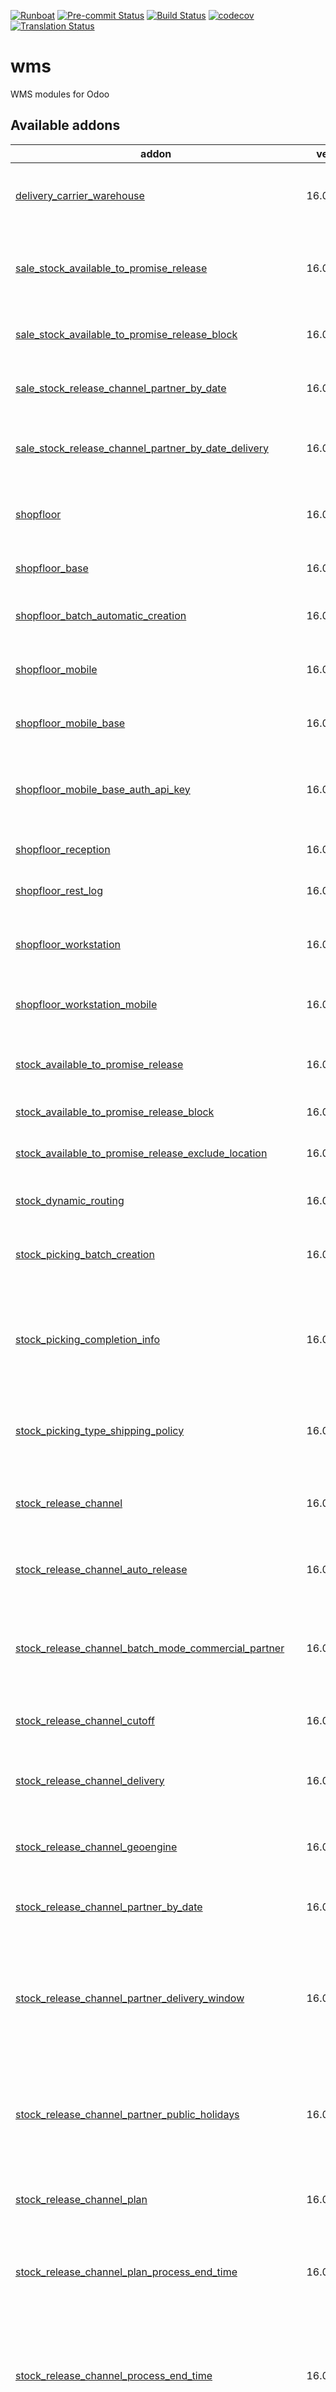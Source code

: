 
[![Runboat](https://img.shields.io/badge/runboat-Try%20me-875A7B.png)](https://runboat.odoo-community.org/builds?repo=OCA/wms&target_branch=16.0)
[![Pre-commit Status](https://github.com/OCA/wms/actions/workflows/pre-commit.yml/badge.svg?branch=16.0)](https://github.com/OCA/wms/actions/workflows/pre-commit.yml?query=branch%3A16.0)
[![Build Status](https://github.com/OCA/wms/actions/workflows/test.yml/badge.svg?branch=16.0)](https://github.com/OCA/wms/actions/workflows/test.yml?query=branch%3A16.0)
[![codecov](https://codecov.io/gh/OCA/wms/branch/16.0/graph/badge.svg)](https://codecov.io/gh/OCA/wms)
[![Translation Status](https://translation.odoo-community.org/widgets/wms-16-0/-/svg-badge.svg)](https://translation.odoo-community.org/engage/wms-16-0/?utm_source=widget)

<!-- /!\ do not modify above this line -->

# wms

WMS modules for Odoo

<!-- /!\ do not modify below this line -->

<!-- prettier-ignore-start -->

[//]: # (addons)

Available addons
----------------
addon | version | maintainers | summary
--- | --- | --- | ---
[delivery_carrier_warehouse](delivery_carrier_warehouse/) | 16.0.1.0.1 |  | Get delivery method used in sales orders from warehouse
[sale_stock_available_to_promise_release](sale_stock_available_to_promise_release/) | 16.0.1.1.2 |  | Integration between Sales and Available to Promise Release
[sale_stock_available_to_promise_release_block](sale_stock_available_to_promise_release_block/) | 16.0.1.0.0 |  | Block release of deliveries from sales orders.
[sale_stock_release_channel_partner_by_date](sale_stock_release_channel_partner_by_date/) | 16.0.1.1.0 | [![sebalix](https://github.com/sebalix.png?size=30px)](https://github.com/sebalix) | Release channels integration with Sales
[sale_stock_release_channel_partner_by_date_delivery](sale_stock_release_channel_partner_by_date_delivery/) | 16.0.1.1.0 | [![sebalix](https://github.com/sebalix.png?size=30px)](https://github.com/sebalix) | Filters channels on sales based on selected carrier.
[shopfloor](shopfloor/) | 16.0.2.4.1 | [![guewen](https://github.com/guewen.png?size=30px)](https://github.com/guewen) [![simahawk](https://github.com/simahawk.png?size=30px)](https://github.com/simahawk) [![sebalix](https://github.com/sebalix.png?size=30px)](https://github.com/sebalix) | manage warehouse operations with barcode scanners
[shopfloor_base](shopfloor_base/) | 16.0.1.1.0 | [![guewen](https://github.com/guewen.png?size=30px)](https://github.com/guewen) [![simahawk](https://github.com/simahawk.png?size=30px)](https://github.com/simahawk) [![sebalix](https://github.com/sebalix.png?size=30px)](https://github.com/sebalix) | Core module for creating mobile apps
[shopfloor_batch_automatic_creation](shopfloor_batch_automatic_creation/) | 16.0.1.1.0 | [![guewen](https://github.com/guewen.png?size=30px)](https://github.com/guewen) | Create batch transfers for Cluster Picking
[shopfloor_mobile](shopfloor_mobile/) | 16.0.1.3.0 | [![simahawk](https://github.com/simahawk.png?size=30px)](https://github.com/simahawk) | Mobile frontend for WMS Shopfloor app
[shopfloor_mobile_base](shopfloor_mobile_base/) | 16.0.1.1.0 | [![simahawk](https://github.com/simahawk.png?size=30px)](https://github.com/simahawk) | Mobile frontend for WMS Shopfloor app
[shopfloor_mobile_base_auth_api_key](shopfloor_mobile_base_auth_api_key/) | 16.0.1.0.0 |  | Provides authentication via API key to Shopfloor base mobile app
[shopfloor_reception](shopfloor_reception/) | 16.0.1.0.0 | [![mmequignon](https://github.com/mmequignon.png?size=30px)](https://github.com/mmequignon) [![JuMiSanAr](https://github.com/JuMiSanAr.png?size=30px)](https://github.com/JuMiSanAr) | Reception scenario for shopfloor
[shopfloor_rest_log](shopfloor_rest_log/) | 16.0.1.0.0 | [![simahawk](https://github.com/simahawk.png?size=30px)](https://github.com/simahawk) | Integrate rest_log into Shopfloor app
[shopfloor_workstation](shopfloor_workstation/) | 16.0.1.0.0 |  | Manage warehouse workstation with barcode scanners
[shopfloor_workstation_mobile](shopfloor_workstation_mobile/) | 16.0.1.0.0 |  | Shopfloor mobile app integration for workstation
[stock_available_to_promise_release](stock_available_to_promise_release/) | 16.0.3.6.2 |  | Release Operations based on available to promise
[stock_available_to_promise_release_block](stock_available_to_promise_release_block/) | 16.0.1.1.1 |  | Block Release of Operations
[stock_available_to_promise_release_exclude_location](stock_available_to_promise_release_exclude_location/) | 16.0.1.0.0 |  | Exclude locations from available stock
[stock_dynamic_routing](stock_dynamic_routing/) | 16.0.1.0.2 |  | Dynamic routing of stock moves
[stock_picking_batch_creation](stock_picking_batch_creation/) | 16.0.1.0.0 | [![lmignon](https://github.com/lmignon.png?size=30px)](https://github.com/lmignon) | Create a batch of pickings to be processed all together
[stock_picking_completion_info](stock_picking_completion_info/) | 16.0.1.0.1 |  | Display on current document completion information according to next operations
[stock_picking_type_shipping_policy](stock_picking_type_shipping_policy/) | 16.0.1.0.0 |  | Define different shipping policies according to picking type
[stock_release_channel](stock_release_channel/) | 16.0.2.18.2 | [![sebalix](https://github.com/sebalix.png?size=30px)](https://github.com/sebalix) [![jbaudoux](https://github.com/jbaudoux.png?size=30px)](https://github.com/jbaudoux) [![mt-software-de](https://github.com/mt-software-de.png?size=30px)](https://github.com/mt-software-de) | Manage workload in WMS with release channels
[stock_release_channel_auto_release](stock_release_channel_auto_release/) | 16.0.1.1.0 |  | Add an automatic release mode to the release channel
[stock_release_channel_batch_mode_commercial_partner](stock_release_channel_batch_mode_commercial_partner/) | 16.0.1.0.2 |  | Release pickings into channels by batch of same commercial entity
[stock_release_channel_cutoff](stock_release_channel_cutoff/) | 16.0.1.0.2 | [![jbaudoux](https://github.com/jbaudoux.png?size=30px)](https://github.com/jbaudoux) | Add the cutoff time to the release channel
[stock_release_channel_delivery](stock_release_channel_delivery/) | 16.0.2.1.0 |  | Add a carrier selection criteria on the release channel
[stock_release_channel_geoengine](stock_release_channel_geoengine/) | 16.0.1.1.0 |  | Release channel based on geo-localization
[stock_release_channel_partner_by_date](stock_release_channel_partner_by_date/) | 16.0.1.1.0 | [![sebalix](https://github.com/sebalix.png?size=30px)](https://github.com/sebalix) [![jbaudoux](https://github.com/jbaudoux.png?size=30px)](https://github.com/jbaudoux) | Set release channels for specific delivery dates
[stock_release_channel_partner_delivery_window](stock_release_channel_partner_delivery_window/) | 16.0.1.0.1 | [![jbaudoux](https://github.com/jbaudoux.png?size=30px)](https://github.com/jbaudoux) | Allows to define an end date (and time) on a release channel and propagate it to the concerned pickings
[stock_release_channel_partner_public_holidays](stock_release_channel_partner_public_holidays/) | 16.0.1.0.0 | [![jbaudoux](https://github.com/jbaudoux.png?size=30px)](https://github.com/jbaudoux) | Add an option to exclude the public holidays when assigning th release channel
[stock_release_channel_plan](stock_release_channel_plan/) | 16.0.1.3.0 | [![jbaudoux](https://github.com/jbaudoux.png?size=30px)](https://github.com/jbaudoux) | Manage release channel preparation plan
[stock_release_channel_plan_process_end_time](stock_release_channel_plan_process_end_time/) | 16.0.1.1.0 | [![jbaudoux](https://github.com/jbaudoux.png?size=30px)](https://github.com/jbaudoux) | Glue module between release channel plan and process end time
[stock_release_channel_process_end_time](stock_release_channel_process_end_time/) | 16.0.1.7.0 | [![rousseldenis](https://github.com/rousseldenis.png?size=30px)](https://github.com/rousseldenis) [![jbaudoux](https://github.com/jbaudoux.png?size=30px)](https://github.com/jbaudoux) | Allows to define an end date (and time) on a release channel and propagate it to the concerned pickings
[stock_release_channel_propagate_channel_picking](stock_release_channel_propagate_channel_picking/) | 16.0.1.2.0 |  | Allows to propagate the channel to every picking that is created from the original one.
[stock_release_channel_shipment_advice](stock_release_channel_shipment_advice/) | 16.0.1.2.0 | [![jbaudoux](https://github.com/jbaudoux.png?size=30px)](https://github.com/jbaudoux) | Plan shipment advices for ready and released pickings
[stock_release_channel_shipment_advice_deliver](stock_release_channel_shipment_advice_deliver/) | 16.0.1.1.0 |  | This module adds an action to the release channel to automate the delivery of its shippings.
[stock_release_channel_shipment_advice_process_end_time](stock_release_channel_shipment_advice_process_end_time/) | 16.0.1.0.0 |  | This module allows to set a delay time (in minutes) between the release channel process end time and the shipment advice arrival to the dock time.
[stock_release_channel_shipment_advice_toursolver](stock_release_channel_shipment_advice_toursolver/) | 16.0.1.0.1 |  | Use TourSolver to plan shipment advices for ready and released pickings
[stock_release_channel_shipment_lead_time](stock_release_channel_shipment_lead_time/) | 16.0.1.3.0 | [![jbaudoux](https://github.com/jbaudoux.png?size=30px)](https://github.com/jbaudoux) | Release channel with shipment lead time
[stock_release_channel_show_volume](stock_release_channel_show_volume/) | 16.0.1.1.0 |  | Display volumes of stock release channels
[stock_release_channel_show_weight](stock_release_channel_show_weight/) | 16.0.1.1.0 |  | Display weights of stock release channels
[stock_storage_type](stock_storage_type/) | 16.0.1.1.0 | [![jbaudoux](https://github.com/jbaudoux.png?size=30px)](https://github.com/jbaudoux) [![rousseldenis](https://github.com/rousseldenis.png?size=30px)](https://github.com/rousseldenis) | Manage packages and locations storage types
[stock_storage_type_putaway_abc](stock_storage_type_putaway_abc/) | 16.0.1.0.0 |  | Advanced storage strategy ABC for WMS
[stock_warehouse_flow](stock_warehouse_flow/) | 16.0.1.0.2 |  | Configure routing flow for stock moves

[//]: # (end addons)

<!-- prettier-ignore-end -->

## Licenses

This repository is licensed under [AGPL-3.0](LICENSE).

However, each module can have a totally different license, as long as they adhere to Odoo Community Association (OCA)
policy. Consult each module's `__manifest__.py` file, which contains a `license` key
that explains its license.

----
OCA, or the [Odoo Community Association](http://odoo-community.org/), is a nonprofit
organization whose mission is to support the collaborative development of Odoo features
and promote its widespread use.
